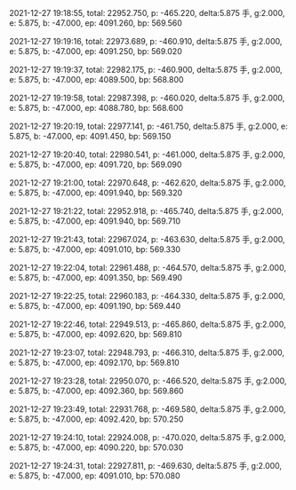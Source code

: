2021-12-27 19:18:55, total: 22952.750, p: -465.220, delta:5.875 手, g:2.000, e: 5.875, b: -47.000, ep: 4091.260, bp: 569.560

2021-12-27 19:19:16, total: 22973.689, p: -460.910, delta:5.875 手, g:2.000, e: 5.875, b: -47.000, ep: 4091.250, bp: 569.020

2021-12-27 19:19:37, total: 22982.175, p: -460.900, delta:5.875 手, g:2.000, e: 5.875, b: -47.000, ep: 4089.500, bp: 568.800

2021-12-27 19:19:58, total: 22987.398, p: -460.020, delta:5.875 手, g:2.000, e: 5.875, b: -47.000, ep: 4088.780, bp: 568.600

2021-12-27 19:20:19, total: 22977.141, p: -461.750, delta:5.875 手, g:2.000, e: 5.875, b: -47.000, ep: 4091.450, bp: 569.150

2021-12-27 19:20:40, total: 22980.541, p: -461.000, delta:5.875 手, g:2.000, e: 5.875, b: -47.000, ep: 4091.720, bp: 569.090

2021-12-27 19:21:00, total: 22970.648, p: -462.620, delta:5.875 手, g:2.000, e: 5.875, b: -47.000, ep: 4091.940, bp: 569.320

2021-12-27 19:21:22, total: 22952.918, p: -465.740, delta:5.875 手, g:2.000, e: 5.875, b: -47.000, ep: 4091.940, bp: 569.710

2021-12-27 19:21:43, total: 22967.024, p: -463.630, delta:5.875 手, g:2.000, e: 5.875, b: -47.000, ep: 4091.010, bp: 569.330

2021-12-27 19:22:04, total: 22961.488, p: -464.570, delta:5.875 手, g:2.000, e: 5.875, b: -47.000, ep: 4091.350, bp: 569.490

2021-12-27 19:22:25, total: 22960.183, p: -464.330, delta:5.875 手, g:2.000, e: 5.875, b: -47.000, ep: 4091.190, bp: 569.440

2021-12-27 19:22:46, total: 22949.513, p: -465.860, delta:5.875 手, g:2.000, e: 5.875, b: -47.000, ep: 4092.620, bp: 569.810

2021-12-27 19:23:07, total: 22948.793, p: -466.310, delta:5.875 手, g:2.000, e: 5.875, b: -47.000, ep: 4092.170, bp: 569.810

2021-12-27 19:23:28, total: 22950.070, p: -466.520, delta:5.875 手, g:2.000, e: 5.875, b: -47.000, ep: 4092.360, bp: 569.860

2021-12-27 19:23:49, total: 22931.768, p: -469.580, delta:5.875 手, g:2.000, e: 5.875, b: -47.000, ep: 4092.420, bp: 570.250

2021-12-27 19:24:10, total: 22924.008, p: -470.020, delta:5.875 手, g:2.000, e: 5.875, b: -47.000, ep: 4090.220, bp: 570.030

2021-12-27 19:24:31, total: 22927.811, p: -469.630, delta:5.875 手, g:2.000, e: 5.875, b: -47.000, ep: 4091.010, bp: 570.080